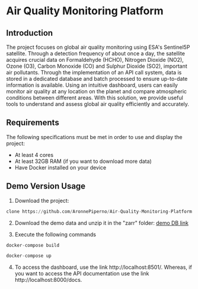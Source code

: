 # Air Quality Monitoring Platform

## Introduction

The project focuses on global air quality monitoring using ESA's Sentinel5P satellite. Through a detection frequency of about once a day, the satellite acquires crucial data on Formaldehyde (HCHO), Nitrogen Dioxide (NO2), Ozone (O3), Carbon Monoxide (CO) and Sulphur Dioxide (SO2), important air pollutants. Through the implementation of an API call system, data is stored in a dedicated database and batch processed to ensure up-to-date information is available. Using an intuitive dashboard, users can easily monitor air quality at any location on the planet and compare atmospheric conditions between different areas. With this solution, we provide useful tools to understand and assess global air quality efficiently and accurately.

## Requirements

The following specifications must be met in order to use and display the project:
- At least 4 cores
- At least 32GB RAM (if you want to download more data)
- Have Docker installed on your device

## Demo Version Usage

1. Download the project:

```python
clone https://github.com/AronnePiperno/Air-Quality-Monitoring-Platform
   ```
2. Download the demo data and unzip it in the "zarr" folder: [demo DB link](https://drive.google.com/file/d/1ECsJumwltPArqaAAP9asZzfKDH0Kqods/view?usp=sharing)

3. Execute the following commands

```python
docker-compose build
   ```
```python
docker-compose up
   ```

4. To access the dashboard, use the link http://localhost:8501/. Whereas, if you want to access the API documentation use the link http://localhost:8000/docs.

